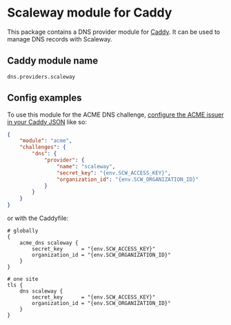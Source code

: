 Scaleway module for Caddy
===========================

This package contains a DNS provider module for [Caddy](https://github.com/caddyserver/caddy). It can be used to manage DNS records with Scaleway.

## Caddy module name

```
dns.providers.scaleway
```

## Config examples

To use this module for the ACME DNS challenge, [configure the ACME issuer in your Caddy JSON](https://caddyserver.com/docs/json/apps/tls/automation/policies/issuer/acme/) like so:

```json
{
	"module": "acme",
	"challenges": {
		"dns": {
			"provider": {
				"name": "scaleway",
				"secret_key": "{env.SCW_ACCESS_KEY}",
                "organization_id": "{env.SCW_ORGANIZATION_ID}"
			}
		}
	}
}
```

or with the Caddyfile:

```
# globally
{
	acme_dns scaleway {
	    secret_key      = "{env.SCW_ACCESS_KEY}"
        organization_id = "{env.SCW_ORGANIZATION_ID}"
	}
}
```

```
# one site
tls {
	dns scaleway {
	    secret_key      = "{env.SCW_ACCESS_KEY}"
        organization_id = "{env.SCW_ORGANIZATION_ID}"
	}
}
```
